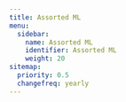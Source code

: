```yaml
---
title: Assorted ML
menu:
  sidebar:
    name: Assorted ML
    identifier: Assorted ML
    weight: 20
sitemap:
  priority: 0.5 
  changefreq: yearly
---
```

